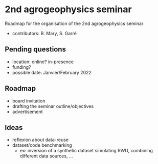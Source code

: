 # 2nd agrogeophysics seminar
Roadmap for the organisation of the 2nd agrogeophysics seminar


- contributors: B. Mary, S. Garré

## Pending questions 

- location: online? in-presence
- funding?
- possible date: Janvier/February 2022

## Roadmap 

- board invitation
- drafting the seminar outline/objectives
- advertisement



## Ideas 

- reflexion about data-reuse
- dataset/code benchmarking
  - ex: inversion of a synthetic dataset simulating RWU, combining different data sources, ...
